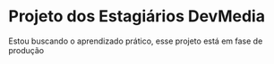 <h1>Projeto dos Estagiários DevMedia</h1>
<p> Estou buscando o aprendizado prático, esse projeto está em fase de produção</p>
